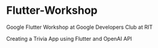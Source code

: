 # Flutter-Workshop

Google Flutter Workshop at Google Developers Club at RIT

Creating a Trivia App using Flutter and OpenAI API
